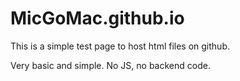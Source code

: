 # MicGoMac.github.io
This is a simple test page to host html files on github.

Very basic and simple. No JS, no backend code.
